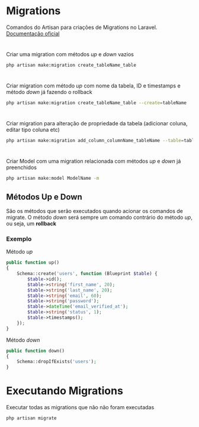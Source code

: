 # Migrations

Comandos do Artisan para criações de Migrations no Laravel. [Documentação oficial](https://laravel.com/docs/7.x/migrations)

#

Criar uma migration com métodos *up* e *down* vazios
```bash
php artisan make:migration create_tableName_table
```

#

Criar migration com método *up* com nome da tabela, ID e timestamps e método *down* já fazendo o rollback
```bash
php artisan make:migration create_tableName_table --create=tableName
```

#

Criar migration para alteração de propriedade da tabela (adicionar coluna, editar tipo coluna etc)
```bash
php artisan make:migration add_column_columnName_tableName --table=tableName
```

#

Criar Model com uma migration relacionada com métodos *up* e *down* já preenchidos
```bash
php artisan make:model ModelName -m
```

## Métodos Up e Down
São os métodos que serão executados quando acionar os comandos de migrate. O método *down* será sempre um comando contrário do método *up*, ou seja, um **rollback**

### Exemplo

Método *up*
```php
public function up()
{
    Schema::create('users', function (Blueprint $table) {
        $table->id();
        $table->string('first_name', 20);
        $table->string('last_name', 20);
        $table->string('email', 60);
        $table->string('password');
        $table->dateTime('email_verified_at');
        $table->string('status', 1);
        $table->timestamps();
    });
}
```

Método *down*
```php
public function down()
{
    Schema::dropIfExists('users');
}
```

# Executando Migrations

Executar todas as migrations que não não foram executadas
```bash
php artisan migrate
```
